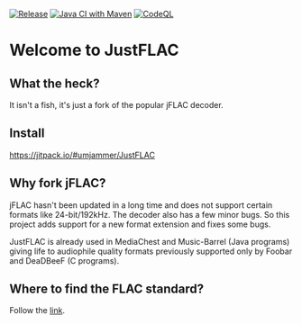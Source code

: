 [![Release](https://jitpack.io/v/umjammer/JustFLAC.svg)](https://jitpack.io/#umjammer/JustFLAC)
[![Java CI with Maven](https://github.com/umjammer/JustFLAC/actions/workflows/maven.yml/badge.svg)](https://github.com/umjammer/JustFLAC/actions/workflows/maven.yml)
[![CodeQL](https://github.com/umjammer/JustFLAC/actions/workflows/codeql.yml/badge.svg)](https://github.com/umjammer/JustFLAC/actions/workflows/codeql.yml)

Welcome to JustFLAC
===================

What the heck?
--------------

It isn't a fish, it's just a fork of the popular jFLAC decoder. 

Install
-------

https://jitpack.io/#umjammer/JustFLAC


Why fork jFLAC?
---------------

jFLAC hasn't been updated in a long time and does not support certain formats like 24-bit/192kHz.
The decoder also has a few minor bugs. So this project adds support for a new format extension
and fixes some bugs.

JustFLAC is already used in MediaChest and Music-Barrel (Java programs)
giving life to audiophile quality formats previously supported only by Foobar and DeaDBeeF (C programs).

Where to find the FLAC standard?
--------------------------------

Follow the [link](https://www.xiph.org/flac/format.html).
